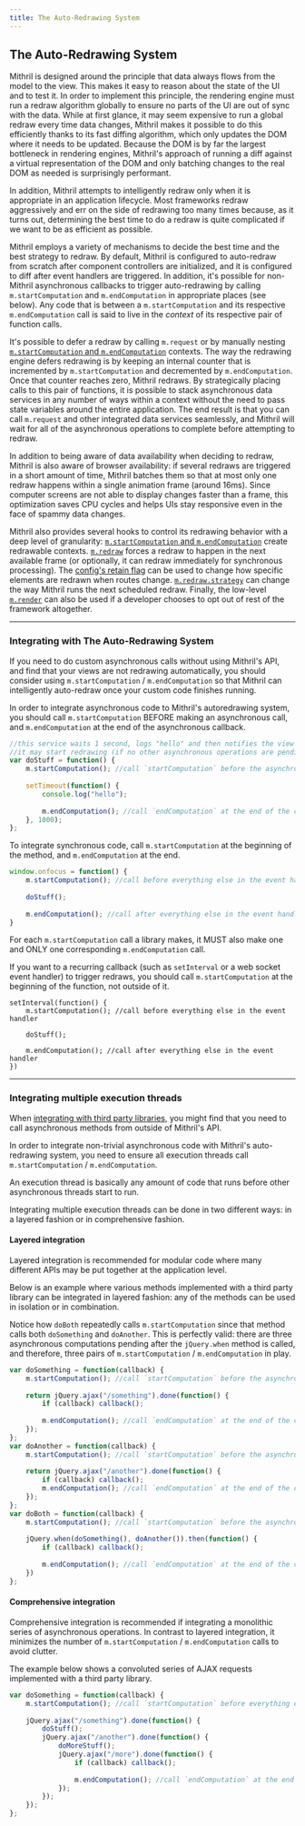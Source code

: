 ```yaml
---
title: The Auto-Redrawing System
---
```


## The Auto-Redrawing System

Mithril is designed around the principle that data always flows from the model to the view. This makes it easy to reason about the state of the UI and to test it. In order to implement this principle, the rendering engine must run a redraw algorithm globally to ensure no parts of the UI are out of sync with the data. While at first glance, it may seem expensive to run a global redraw every time data changes, Mithril makes it possible to do this efficiently thanks to its fast diffing algorithm, which only updates the DOM where it needs to be updated. Because the DOM is by far the largest bottleneck in rendering engines, Mithril's approach of running a diff against a virtual representation of the DOM and only batching changes to the real DOM as needed is surprisingly performant.

In addition, Mithril attempts to intelligently redraw only when it is appropriate in an application lifecycle. Most frameworks redraw aggressively and err on the side of redrawing too many times because, as it turns out, determining the best time to do a redraw is quite complicated if we want to be as efficient as possible.

Mithril employs a variety of mechanisms to decide the best time and the best strategy to redraw. By default, Mithril is configured to auto-redraw from scratch after component controllers are initialized, and it is configured to diff after event handlers are triggered. In addition, it's possible for non-Mithril asynchronous callbacks to trigger auto-redrawing by calling `m.startComputation` and `m.endComputation` in appropriate places (see below). Any code that is between a `m.startComputation` and its respective `m.endComputation` call is said to live in the *context* of its respective pair of function calls.

It's possible to defer a redraw by calling `m.request` or by manually nesting [`m.startComputation` and `m.endComputation`](mithril.computation.md) contexts. The way the redrawing engine defers redrawing is by keeping an internal counter that is incremented by `m.startComputation` and decremented by `m.endComputation`. Once that counter reaches zero, Mithril redraws. By strategically placing calls to this pair of functions, it is possible to stack asynchronous data services in any number of ways within a context without the need to pass state variables around the entire application. The end result is that you can call `m.request` and other integrated data services seamlessly, and Mithril will wait for all of the asynchronous operations to complete before attempting to redraw.

In addition to being aware of data availability when deciding to redraw, Mithril is also aware of browser availability: if several redraws are triggered in a short amount of time, Mithril batches them so that at most only one redraw happens within a single animation frame (around 16ms). Since computer screens are not able to display changes faster than a frame, this optimization saves CPU cycles and helps UIs stay responsive even in the face of spammy data changes.

Mithril also provides several hooks to control its redrawing behavior with a deep level of granularity: [`m.startComputation` and `m.endComputation`](mithril.computation.md) create redrawable contexts. [`m.redraw`](mithril.redraw.md) forces a redraw to happen in the next available frame (or optionally, it can redraw immediately for synchronous processing). The [config's retain flag](mithril.md#persisting-dom-elements-across-route-changes) can be used to change how specific elements are redrawn when routes change. [`m.redraw.strategy`](mithril.redraw.md#strategy) can change the way Mithril runs the next scheduled redraw. Finally, the low-level [`m.render`](mithril.render.md) can also be used if a developer chooses to opt out of rest of the framework altogether.

---

### Integrating with The Auto-Redrawing System

If you need to do custom asynchronous calls without using Mithril's API, and find that your views are not redrawing automatically, you should consider using `m.startComputation` / `m.endComputation` so that Mithril can intelligently auto-redraw once your custom code finishes running.

In order to integrate asynchronous code to Mithril's autoredrawing system, you should call `m.startComputation` BEFORE making an asynchronous call, and `m.endComputation` at the end of the asynchronous callback.

```javascript
//this service waits 1 second, logs "hello" and then notifies the view that
//it may start redrawing (if no other asynchronous operations are pending)
var doStuff = function() {
	m.startComputation(); //call `startComputation` before the asynchronous `setTimeout`
	
	setTimeout(function() {
		console.log("hello");
		
		m.endComputation(); //call `endComputation` at the end of the callback
	}, 1000);
};
```

To integrate synchronous code, call `m.startComputation` at the beginning of the method, and `m.endComputation` at the end.

```javascript
window.onfocus = function() {
	m.startComputation(); //call before everything else in the event handler
	
	doStuff();
	
	m.endComputation(); //call after everything else in the event handler
}
```

For each `m.startComputation` call a library makes, it MUST also make one and ONLY one corresponding `m.endComputation` call.

If you want to a recurring callback (such as `setInterval` or a web socket event handler) to trigger redraws, you should call `m.startComputation` at the beginning of the function, not outside of it.

```
setInterval(function() {
	m.startComputation(); //call before everything else in the event handler
	
	doStuff();
	
	m.endComputation(); //call after everything else in the event handler
})
```

---

### Integrating multiple execution threads

When [integrating with third party libraries](integration.md), you might find that you need to call asynchronous methods from outside of Mithril's API.

In order to integrate non-trivial asynchronous code with Mithril's auto-redrawing system, you need to ensure all execution threads call `m.startComputation` / `m.endComputation`.

An execution thread is basically any amount of code that runs before other asynchronous threads start to run.

Integrating multiple execution threads can be done in two different ways: in a layered fashion or in comprehensive fashion.

#### Layered integration

Layered integration is recommended for modular code where many different APIs may be put together at the application level.

Below is an example where various methods implemented with a third party library can be integrated in layered fashion: any of the methods can be used in isolation or in combination.

Notice how `doBoth` repeatedly calls `m.startComputation` since that method calls both `doSomething` and `doAnother`. This is perfectly valid: there are three asynchronous computations pending after the `jQuery.when` method is called, and therefore, three pairs of `m.startComputation` / `m.endComputation` in play.

```javascript
var doSomething = function(callback) {
	m.startComputation(); //call `startComputation` before the asynchronous AJAX request
	
	return jQuery.ajax("/something").done(function() {
		if (callback) callback();
		
		m.endComputation(); //call `endComputation` at the end of the callback
	});
};
var doAnother = function(callback) {
	m.startComputation(); //call `startComputation` before the asynchronous AJAX request
	
	return jQuery.ajax("/another").done(function() {
		if (callback) callback();
		m.endComputation(); //call `endComputation` at the end of the callback
	});
};
var doBoth = function(callback) {
	m.startComputation(); //call `startComputation` before the asynchronous synchronization method
	
	jQuery.when(doSomething(), doAnother()).then(function() {
		if (callback) callback();
		
		m.endComputation(); //call `endComputation` at the end of the callback
	})
};
```

#### Comprehensive integration

Comprehensive integration is recommended if integrating a monolithic series of asynchronous operations. In contrast to layered integration, it minimizes the number of `m.startComputation` / `m.endComputation` calls to avoid clutter.

The example below shows a convoluted series of AJAX requests implemented with a third party library.

```javascript
var doSomething = function(callback) {
	m.startComputation(); //call `startComputation` before everything else
	
	jQuery.ajax("/something").done(function() {
		doStuff();
		jQuery.ajax("/another").done(function() {
			doMoreStuff();
			jQuery.ajax("/more").done(function() {
				if (callback) callback();
				
				m.endComputation(); //call `endComputation` at the end of everything
			});
		});
	});
};
```
